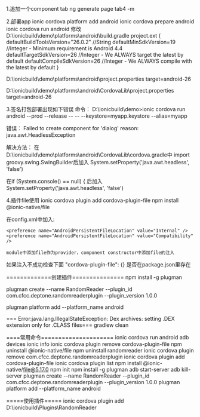 1.追加一个component tab
ng generate page tab4 -m

2.部署app
ionic cordova platform add android
ionic cordova prepare android
ionic cordova run android
修改
D:\ionicbuild\demo\platforms\android\build.gradle
project.ext {
      defaultBuildToolsVersion="26.0.2" //String
      defaultMinSdkVersion=19 //Integer - Minimum requirement is Android 4.4
      defaultTargetSdkVersion=26 //Integer - We ALWAYS target the latest by default
      defaultCompileSdkVersion=26 //Integer - We ALWAYS compile with the latest by default
    }
    
D:\ionicbuild\demo\platforms\android\project.properties
target=android-26


D:\ionicbuild\demo\platforms\android\CordovaLib\project.properties
target=android-26

3.签名打包部署出现如下错误
命令：
D:\ionicbuild\demo>ionic cordova run android --prod --release -- -- --keystore=myapp.keystore --alias=myapp

错误：
Failed to create component for 'dialog' reason: java.awt.HeadlessException

解决方法：
在D:\ionicbuild\demo\platforms\android\CordovaLib\cordova.gradle中
import groovy.swing.SwingBuilder后加入
System.setProperty('java.awt.headless', 'false')

在if (System.console() == null) { 后加入
System.setProperty('java.awt.headless', 'false')

4.插件file使用
ionic cordova plugin add cordova-plugin-file
npm install @ionic-native/file

在config.xml中加入:

    <preference name="AndroidPersistentFileLocation" value="Internal" />
    <preference name="AndroidPersistentFileLocation" value="Compatibility" />

    module中添加file作为provider，component constructor中添加file的注入

如果注入不成功检查下面
"cordova-plugin-file": {}
是否在package.json里存在


=============创建插件===============
 npm install -g plugman
 
 plugman create --name RandomReader --plugin_id com.cfcc.deptone.randomreaderplugin --plugin_version 1.0.0
 
 plugman platform add --platform_name android
 
 
=== Error:java.lang.IllegalStateException: Dex archives: setting .DEX extension only for .CLASS files===
  gradlew clean 
  
  
====常用命令=====================
  ionic cordova run android
  adb devices
  ionic info
  ionic cordova  plugin remove cordova-plugin-file
  npm uninstall @ionic-native/file
  npm uninstall randomreader
  ionic cordova  plugin remove com.cfcc.deptone.randomreaderplugin
  ionic cordova plugin add cordova-plugin-file
  ionic cordova plugin list
  npm install @ionic-native/file@5.17.0
  npm init
  npm install -g plugman
  adb start-server
  adb kill-server
  plugman create --name RandomReader --plugin_id com.cfcc.deptone.randomreaderplugin --plugin_version 1.0.0
  plugman platform add --platform_name android

  =====使用插件=====
ionic cordova plugin add D:\ionicbuild\Plugins\RandomReader